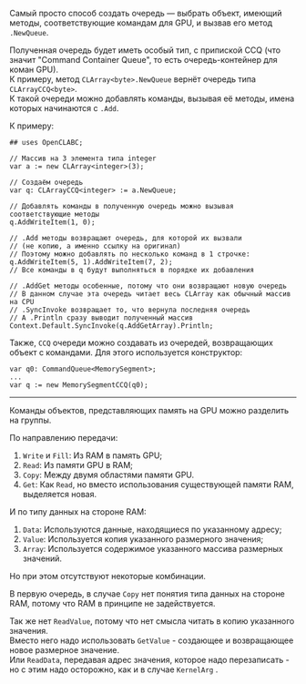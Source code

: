 


Самый просто способ создать очередь — выбрать объект, имеющий методы, соответствующие командам для GPU, и вызвав его метод `.NewQueue`.

Полученная очередь будет иметь особый тип, с припиской CCQ (что значит "Command Container Queue", то есть очередь-контейнер для коман GPU).\
К примеру, метод `CLArray<byte>.NewQueue` вернёт очередь типа `CLArrayCCQ<byte>`.\
К такой очереди можно добавлять команды, вызывая её методы, имена которых начинаются с `.Add`.

К примеру:
```
## uses OpenCLABC;

// Массив на 3 элемента типа integer
var a := new CLArray<integer>(3);

// Создаём очередь
var q: CLArrayCCQ<integer> := a.NewQueue;

// Добавлять команды в полученную очередь можно вызывая соответствующие методы
q.AddWriteItem(1, 0);

// .Add методы возвращают очередь, для которой их вызвали
// (не копию, а именно ссылку на оригинал)
// Поэтому можно добавлять по несколько команд в 1 строчке:
q.AddWriteItem(5, 1).AddWriteItem(7, 2);
// Все команды в q будут выполняться в порядке их добавления

// .AddGet методы особенные, потому что они возвращают новую очередь
// В данном случае эта очередь читает весь CLArray как обычный массив на CPU
// .SyncInvoke возвращает то, что вернула последняя очередь
// А .Println сразу выводит полученный массив
Context.Default.SyncInvoke(q.AddGetArray).Println;
```

Также, `CCQ` очереди можно создавать из очередей, возвращающих объект с командами. Для этого используется конструктор:
```
var q0: CommandQueue<MemorySegment>;
...
var q := new MemorySegmentCCQ(q0);
```

---

Команды объектов, представляющих память на GPU можно разделить на группы.

По направлению передачи:
1. `Write` и `Fill`: Из RAM в память GPU;
2. `Read`: Из памяти GPU в RAM;
3. `Copy`: Между двумя областями памяти GPU.
4. `Get`: Как `Read`, но вместо использования существующей памяти RAM, выделяется новая.

И по типу данных на стороне RAM:
1. `Data`: Используются данные, находящиеся по указанному адресу;
2. `Value`: Используется копия указанного размерного значения;
3. `Array`: Используется содержимое указанного массива размерных значений.

Но при этом отсутствуют некоторые комбинации.

В первую очередь, в случае `Copy` нет понятия типа данных на стороне RAM, потому что RAM в принципе не задействуется.

Так же нет `ReadValue`, потому что нет смысла читать в копию указанного значения.\
Вместо него надо использовать `GetValue` - создающее и возвращающее новое размерное значение.\
Или `ReadData`, передавая адрес значения, которое надо перезаписать - но с этим надо осторожно, как и в случае <a path="../../Простые обёртки/Kernel/KernelArg"> `KernelArg` </a>.


